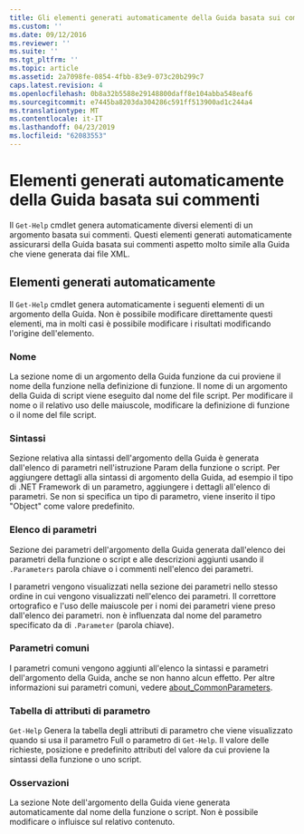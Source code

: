 ```yaml
---
title: Gli elementi generati automaticamente della Guida basata sui commenti | Microsoft Docs
ms.custom: ''
ms.date: 09/12/2016
ms.reviewer: ''
ms.suite: ''
ms.tgt_pltfrm: ''
ms.topic: article
ms.assetid: 2a7098fe-0854-4fbb-83e9-073c20b299c7
caps.latest.revision: 4
ms.openlocfilehash: 0b8a32b5588e29148800daff8e104abba548eaf6
ms.sourcegitcommit: e7445ba8203da304286c591ff513900ad1c244a4
ms.translationtype: MT
ms.contentlocale: it-IT
ms.lasthandoff: 04/23/2019
ms.locfileid: "62083553"
---
```

# <a name="autogenerated-elements-of-comment-based-help"></a>Elementi generati automaticamente della Guida basata sui commenti

Il `Get-Help` cmdlet genera automaticamente diversi elementi di un argomento basata sui commenti. Questi elementi generati automaticamente assicurarsi della Guida basata sui commenti aspetto molto simile alla Guida che viene generata dai file XML.

## <a name="autogenerated-elements"></a>Elementi generati automaticamente

Il `Get-Help` cmdlet genera automaticamente i seguenti elementi di un argomento della Guida. Non è possibile modificare direttamente questi elementi, ma in molti casi è possibile modificare i risultati modificando l'origine dell'elemento.

### <a name="name"></a>Nome

La sezione nome di un argomento della Guida funzione da cui proviene il nome della funzione nella definizione di funzione. Il nome di un argomento della Guida di script viene eseguito dal nome del file script. Per modificare il nome o il relativo uso delle maiuscole, modificare la definizione di funzione o il nome del file script.

### <a name="syntax"></a>Sintassi

Sezione relativa alla sintassi dell'argomento della Guida è generata dall'elenco di parametri nell'istruzione Param della funzione o script. Per aggiungere dettagli alla sintassi di argomento della Guida, ad esempio il tipo di .NET Framework di un parametro, aggiungere i dettagli all'elenco di parametri. Se non si specifica un tipo di parametro, viene inserito il tipo "Object" come valore predefinito.

### <a name="parameter-list"></a>Elenco di parametri

Sezione dei parametri dell'argomento della Guida generata dall'elenco dei parametri della funzione o script e alle descrizioni aggiunti usando il `.Parameters` parola chiave o i commenti nell'elenco dei parametri.

I parametri vengono visualizzati nella sezione dei parametri nello stesso ordine in cui vengono visualizzati nell'elenco dei parametri. Il correttore ortografico e l'uso delle maiuscole per i nomi dei parametri viene preso dall'elenco dei parametri. non è influenzata dal nome del parametro specificato da di `.Parameter` (parola chiave).

### <a name="common-parameters"></a>Parametri comuni

I parametri comuni vengono aggiunti all'elenco la sintassi e parametri dell'argomento della Guida, anche se non hanno alcun effetto. Per altre informazioni sui parametri comuni, vedere [about_CommonParameters](/powershell/module/microsoft.powershell.core/about/about_commonparameters).

### <a name="parameter-attribute-table"></a>Tabella di attributi di parametro

`Get-Help` Genera la tabella degli attributi di parametro che viene visualizzato quando si usa il parametro Full o parametro di `Get-Help`. Il valore delle richieste, posizione e predefinito attributi del valore da cui proviene la sintassi della funzione o uno script.

### <a name="remarks"></a>Osservazioni

La sezione Note dell'argomento della Guida viene generata automaticamente dal nome della funzione o script. Non è possibile modificare o influisce sul relativo contenuto.

